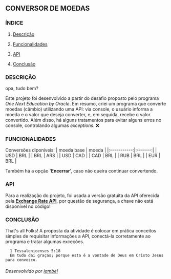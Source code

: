 ## CONVERSOR DE MOEDAS

### ÍNDICE

1. [Descrição](#descrição)
   
2. [Funcionalidades](#funcionalidades)
   
3. [API](#api)
   
4. [Conclusão](#conclusão)

###  DESCRIÇÃO
opa, tudo bem?

Este projeto foi desenvolvido a partir do desafio proposto pelo programa _One Next Education by Oracle_. Em resumo, criei um programa que converte moedas (câmbio) utilizando uma API: via console, o usuário informa a moeda e o valor que deseja converter, e, em seguida, recebe o valor convertido. Além disso, há alguns tratamentos para evitar alguns erros no console, controlando algumas _exceptions_. ❌
###  FUNCIONALIDADES
Conversões diponíveis:
| moeda base | moeda |
|:-----------:|:-------:|
| USD        | BRL   |
| BRL        | ARS   |
| USD        | CAD   |
| CAD        | BRL   |
| RUB        | BRL   |
| EUR        | BRL   |

Também há a opção '**Encerrar**', caso não queira continuar convertendo.

###  API
Para a realização do projeto, foi usada a versão gratuita da API oferecida pela [**Exchange Rate API**](https://www.exchangerate-api.com/), 
por questão de segurança, a chave não está disponível no código!

###  CONCLUSÃO
That's all Folks! A proposta da atividade é colocar em prática conceitos simples de requisitar informações a API, conectá-la corretamente ao programa e tratar algumas exceções.

      1 Tessalonicenses 5:18
      Em tudo dai graças; porque esta é a vontade de Deus em Cristo Jesus para convosco.




 ###### Desenvolvido por [iambel](https://github.com/iambel)
